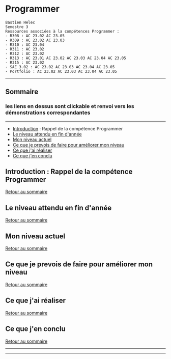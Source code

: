 # Programmer

```
Bastien Helec
Semestre 3
Ressources associées à la compétences Programmer : 
- R308 : AC 23.02 AC 23.05
- R309 : AC 23.02 AC 23.03
- R310 : AC 23.04
- R311 : AC 23.02
- R312 : AC 23.02
- R313 : AC 23.01 AC 23.02 AC 23.03 AC 23.04 AC 23.05
- R315 : AC 23.02
- SAE 3.02 : AC 23.02 AC 23.03 AC 23.04 AC 23.05
- Portfolio : AC 23.02 AC 23.03 AC 23.04 AC 23.05
```

---
## <a id="Sommaire" style="textdecoration:none"></a> Sommaire
### les liens en dessus sont clickable et renvoi vers les démonstrations correspondantes
---
- [Introduction](#Introduction) : Rappel de la compétence Programmer
- [Le niveau attendu en fin d'année ](#1.)
- [Mon niveau actuel](#2.)
- [Ce que je prevois de faire pour améliorer mon niveau](#3.)
- [Ce que j'ai réaliser](#4.)
- [Ce que j'en conclu](#5.)


## <a id="Introduction" style="textdecoration:none"></a> Introduction : Rappel de la compétence Programmer
[Retour au sommaire](#Sommaire)


<!-- page break html -->
<div style="page-break-after: always;"></div>

## <a id="1." style="textdecoration:none"></a> Le niveau attendu en fin d'année

[Retour au sommaire](#Sommaire)


<!-- page break html -->
<div style="page-break-after: always;"></div>

## <a id="2." style="textdecoration:none"></a> Mon niveau actuel

[Retour au sommaire](#Sommaire)



<!-- page break html -->
<div style="page-break-after: always;"></div>

## <a id="3." style="textdecoration:none"></a> Ce que je prevois de faire pour améliorer mon niveau

[Retour au sommaire](#Sommaire)



<!-- page break html -->
<div style="page-break-after: always;"></div>

## <a id="4." style="textdecoration:none"></a> Ce que j'ai réaliser 

[Retour au sommaire](#Sommaire)


<!-- page break html -->
<div style="page-break-after: always;"></div>

## <a id="5." style="textdecoration:none"></a> Ce que j'en conclu 

[Retour au sommaire](#Sommaire)



---
<script>
// JavaScript code to insert current date and time into footer
var currentDateTime = new Date().toLocaleString();
document.write("<footer>" + currentDateTime + " &copy Helec Bastien. All Rights Reserved.</footer>");
</script>

---